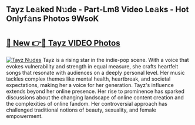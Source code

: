 ## Tayz Le𝚊ked N𝚞de - Part-Lm8 Video Le𝚊ks - Hot Onlyf𝚊ns Photos 9WsoK

# <h2><a href="http://ac48218.deff.icu/?id=Tayz">🔗 New 👉🔴 Tayz VIDEO Photos</a></h2>

[![Tayz N𝚞des](https://i.imgur.com/rIISA9y.gif)](http://ac48218.deff.icu/?id=Tayz)
Tayz is a rising star in the indie-pop scene. With a voice that evokes vulnerability and strength in equal measure, she crafts heartfelt songs that resonate with audiences on a deeply personal level. Her music tackles complex themes like mental health, heartbreak, and societal expectations, making her a voice for her generation. Tayz's influence extends beyond her online presence. Her rise to prominence has sparked discussions about the changing landscape of online content creation and the complexities of online fandom. Her controversial approach has challenged traditional notions of beauty, sexuality, and female empowerment.
